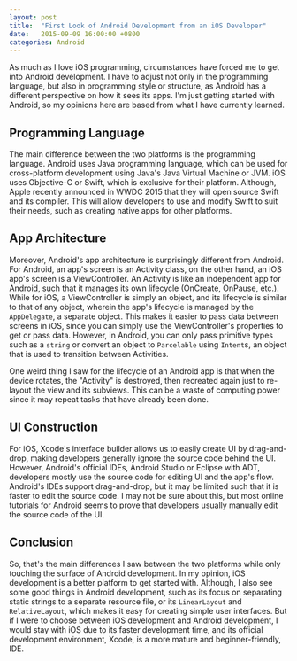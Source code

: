 ```yaml
---
layout: post
title:  "First Look of Android Development from an iOS Developer"
date:   2015-09-09 16:00:00 +0800
categories: Android
---
```



As much as I love iOS programming, circumstances have forced me to get into Android development. I have to adjust not only in the programming language, but also in programming style or structure, as Android has a different perspective on how it sees its apps. I'm just getting started with Android, so my opinions here are based from what I have currently learned.

## Programming Language

The main difference between the two platforms is the programming language. Android uses Java programming language, which can be used for cross-platform development using Java's Java Virtual Machine or JVM. iOS uses Objective-C or Swift, which is exclusive for their platform. Although, Apple recently announced in WWDC 2015 that they will open source Swift and its compiler. This will allow developers to use and modify Swift to suit their needs, such as creating native apps for other platforms.

## App Architecture

Moreover, Android's app architecture is surprisingly different from Android. For Android, an app's screen is an Activity class, on the other hand, an iOS app's screen is a ViewController. An Activity is like an independent app for Android, such that it manages its own lifecycle (OnCreate, OnPause, etc.). While for iOS, a ViewController is simply an object, and its lifecycle is similar to that of any object, wherein the app's lifecycle is managed by the `AppDelegate`, a separate object. This makes it easier to pass data between screens in iOS, since you can simply use the ViewController's properties to get or pass data. However, in Android, you can only pass primitive types such as a `string` or convert an object to `Parcelable` using `Intent`s, an object that is used to transition between Activities.

One weird thing I saw for the lifecycle of an Android app is that when the device rotates, the "Activity" is destroyed, then recreated again just to re-layout the view and its subviews. This can be a waste of computing power since it may repeat tasks that have already been done.

## UI Construction

For iOS, Xcode's interface builder allows us to easily create UI by drag-and-drop, making developers generally ignore the source code behind the UI. However, Android's official IDEs, Android Studio or Eclipse with ADT, developers mostly use the source code for editing UI and the app's flow. Android's IDEs support drag-and-drop, but it may be limited such that it is faster to edit the source code. I may not be sure about this, but most online tutorials for Android seems to prove that developers usually manually edit the source code of the UI.

## Conclusion

So, that's the main differences I saw between the two platforms while only touching the surface of Android development. In my opinion, iOS development is a better platform to get started with. Although, I also see some good things in Android development, such as its focus on separating static strings to a separate resource file, or its `LinearLayout` and `RelativeLayout`, which makes it easy for creating simple user interfaces. But if I were to choose between iOS development and Android development, I would stay with iOS due to its faster development time, and its official development environment, Xcode, is a more mature and beginner-friendly, IDE.